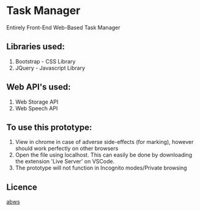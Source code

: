 # Task Manager

Entirely Front-End Web-Based Task Manager

## Libraries used:
1. Bootstrap - CSS Library
2. JQuery - Javascript Library

## Web API's used:
1. Web Storage API
2. Web Speech API

## To use this prototype:
1. View in chrome in case of adverse side-effects (for marking), however should work perfectly on other browsers
2. Open the file using localhost. This can easily be done by downloading the extension 'Live Server' on VSCode.
3. The prototype will not function in Incognito modes/Private browsing


## Licence
[abws](https://abdiwahabsalah.com)
